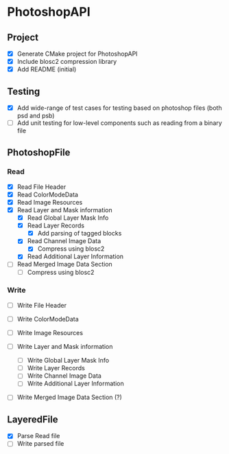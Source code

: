 # PhotoshopAPI

## Project

- [X] Generate CMake project for PhotoshopAPI
- [X] Include blosc2 compression library
- [X] Add README (initial)

## Testing

- [X] Add wide-range of test cases for testing based on photoshop files (both psd and psb)
- [ ] Add unit testing for low-level components such as reading from a binary file
 
## PhotoshopFile

### Read
- [X] Read File Header
- [X] Read ColorModeData
- [X] Read Image Resources
- [x] Read Layer and Mask information
    - [X] Read Global Layer Mask Info
    - [X] Read Layer Records
        - [X] Add parsing of tagged blocks 
    - [x] Read Channel Image Data
        - [x] Compress using blosc2
    - [x] Read Additional Layer Information
- [ ] Read Merged Image Data Section
    - [ ] Compress using blosc2

### Write
- [ ] Write File Header
- [ ] Write ColorModeData
- [ ] Write Image Resources
- [ ] Write Layer and Mask information
    - [ ] Write Global Layer Mask Info
    - [ ] Write Layer Records
    - [ ] Write Channel Image Data
    - [ ] Write Additional Layer Information
- [ ] Write Merged Image Data Section (?)


## LayeredFile

- [x] Parse Read file
- [ ] Write parsed file